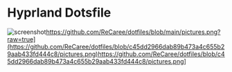 # Hyprland Dotsfile

![screenshot]([[http://url/to/img.png)https://github.com/ReCaree/dotfiles/blob/main/pictures.png?raw=true](https://github.com/ReCaree/dotfiles/blob/c45dd2966dab89b473a4c655b29aab433fd444c8/pictures.png)https://github.com/ReCaree/dotfiles/blob/c45dd2966dab89b473a4c655b29aab433fd444c8/pictures.png]
